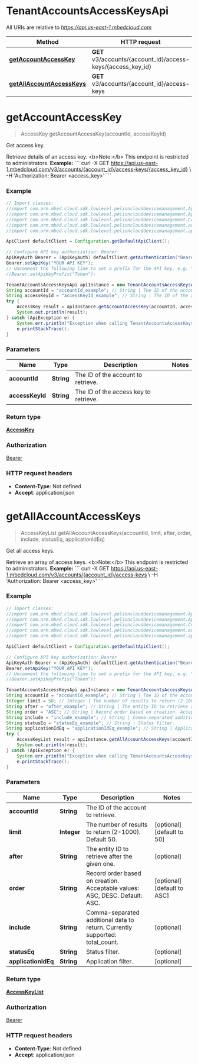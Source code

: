# TenantAccountsAccessKeysApi

All URIs are relative to *https://api.us-east-1.mbedcloud.com*

Method | HTTP request | Description
------------- | ------------- | -------------
[**getAccountAccessKey**](TenantAccountsAccessKeysApi.md#getAccountAccessKey) | **GET** v3/accounts/{account_id}/access-keys/{access_key_id} | Get access key.
[**getAllAccountAccessKeys**](TenantAccountsAccessKeysApi.md#getAllAccountAccessKeys) | **GET** v3/accounts/{account_id}/access-keys | Get all access keys.


<a name="getAccountAccessKey"></a>
# **getAccountAccessKey**
> AccessKey getAccountAccessKey(accountId, accessKeyId)

Get access key.

Retrieve details of an access key. &lt;b&gt;Note:&lt;/b&gt; This endpoint is restricted to administrators.  **Example:** &#x60;&#x60;&#x60; curl -X GET https://api.us-east-1.mbedcloud.com/v3/accounts/{account_id}/access-keys/{access_key_id} \\ -H &#39;Authorization: Bearer &lt;access_key&gt;&#39; &#x60;&#x60;&#x60;

### Example
```java
// Import classes:
//import com.arm.mbed.cloud.sdk.lowlevel.pelionclouddevicemanagement.ApiClient;
//import com.arm.mbed.cloud.sdk.lowlevel.pelionclouddevicemanagement.ApiException;
//import com.arm.mbed.cloud.sdk.lowlevel.pelionclouddevicemanagement.Configuration;
//import com.arm.mbed.cloud.sdk.lowlevel.pelionclouddevicemanagement.auth.*;
//import com.arm.mbed.cloud.sdk.lowlevel.pelionclouddevicemanagement.api.TenantAccountsAccessKeysApi;

ApiClient defaultClient = Configuration.getDefaultApiClient();

// Configure API key authorization: Bearer
ApiKeyAuth Bearer = (ApiKeyAuth) defaultClient.getAuthentication("Bearer");
Bearer.setApiKey("YOUR API KEY");
// Uncomment the following line to set a prefix for the API key, e.g. "Token" (defaults to null)
//Bearer.setApiKeyPrefix("Token");

TenantAccountsAccessKeysApi apiInstance = new TenantAccountsAccessKeysApi();
String accountId = "accountId_example"; // String | The ID of the account to retrieve.
String accessKeyId = "accessKeyId_example"; // String | The ID of the access key to retrieve.
try {
    AccessKey result = apiInstance.getAccountAccessKey(accountId, accessKeyId);
    System.out.println(result);
} catch (ApiException e) {
    System.err.println("Exception when calling TenantAccountsAccessKeysApi#getAccountAccessKey");
    e.printStackTrace();
}
```

### Parameters

Name | Type | Description  | Notes
------------- | ------------- | ------------- | -------------
 **accountId** | **String**| The ID of the account to retrieve. |
 **accessKeyId** | **String**| The ID of the access key to retrieve. |

### Return type

[**AccessKey**](AccessKey.md)

### Authorization

[Bearer](../README.md#Bearer)

### HTTP request headers

 - **Content-Type**: Not defined
 - **Accept**: application/json

<a name="getAllAccountAccessKeys"></a>
# **getAllAccountAccessKeys**
> AccessKeyList getAllAccountAccessKeys(accountId, limit, after, order, include, statusEq, applicationIdEq)

Get all access keys.

Retrieve an array of access keys. &lt;b&gt;Note:&lt;/b&gt; This endpoint is restricted to administrators.  **Example:** &#x60;&#x60;&#x60; curl -X GET https://api.us-east-1.mbedcloud.com/v3/accounts/{account_id}/access-keys \\ -H &#39;Authorization: Bearer &lt;access_key&gt;&#39; &#x60;&#x60;&#x60;

### Example
```java
// Import classes:
//import com.arm.mbed.cloud.sdk.lowlevel.pelionclouddevicemanagement.ApiClient;
//import com.arm.mbed.cloud.sdk.lowlevel.pelionclouddevicemanagement.ApiException;
//import com.arm.mbed.cloud.sdk.lowlevel.pelionclouddevicemanagement.Configuration;
//import com.arm.mbed.cloud.sdk.lowlevel.pelionclouddevicemanagement.auth.*;
//import com.arm.mbed.cloud.sdk.lowlevel.pelionclouddevicemanagement.api.TenantAccountsAccessKeysApi;

ApiClient defaultClient = Configuration.getDefaultApiClient();

// Configure API key authorization: Bearer
ApiKeyAuth Bearer = (ApiKeyAuth) defaultClient.getAuthentication("Bearer");
Bearer.setApiKey("YOUR API KEY");
// Uncomment the following line to set a prefix for the API key, e.g. "Token" (defaults to null)
//Bearer.setApiKeyPrefix("Token");

TenantAccountsAccessKeysApi apiInstance = new TenantAccountsAccessKeysApi();
String accountId = "accountId_example"; // String | The ID of the account to retrieve.
Integer limit = 50; // Integer | The number of results to return (2-1000). Default 50.
String after = "after_example"; // String | The entity ID to retrieve after the given one.
String order = "ASC"; // String | Record order based on creation. Acceptable values: ASC, DESC. Default: ASC.
String include = "include_example"; // String | Comma-separated additional data to return. Currently supported: total_count.
String statusEq = "statusEq_example"; // String | Status filter.
String applicationIdEq = "applicationIdEq_example"; // String | Application filter.
try {
    AccessKeyList result = apiInstance.getAllAccountAccessKeys(accountId, limit, after, order, include, statusEq, applicationIdEq);
    System.out.println(result);
} catch (ApiException e) {
    System.err.println("Exception when calling TenantAccountsAccessKeysApi#getAllAccountAccessKeys");
    e.printStackTrace();
}
```

### Parameters

Name | Type | Description  | Notes
------------- | ------------- | ------------- | -------------
 **accountId** | **String**| The ID of the account to retrieve. |
 **limit** | **Integer**| The number of results to return (2-1000). Default 50. | [optional] [default to 50]
 **after** | **String**| The entity ID to retrieve after the given one. | [optional]
 **order** | **String**| Record order based on creation. Acceptable values: ASC, DESC. Default: ASC. | [optional] [default to ASC]
 **include** | **String**| Comma-separated additional data to return. Currently supported: total_count. | [optional]
 **statusEq** | **String**| Status filter. | [optional]
 **applicationIdEq** | **String**| Application filter. | [optional]

### Return type

[**AccessKeyList**](AccessKeyList.md)

### Authorization

[Bearer](../README.md#Bearer)

### HTTP request headers

 - **Content-Type**: Not defined
 - **Accept**: application/json

